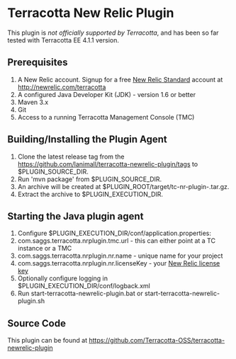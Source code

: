 Terracotta New Relic Plugin
========================================

This plugin is _not officially supported by Terracotta_, and has been so far tested with Terracotta EE 4.1.1 version.

Prerequisites
-------------

1. A New Relic account. Signup for a free [New Relic Standard](http://newrelic.com/partners/standard) account at http://newrelic.com/terracotta
2. A configured Java Developer Kit (JDK) - version 1.6 or better
3. Maven 3.x
4. Git
5. Access to a running Terracotta Management Console (TMC)
	
Building/Installing the Plugin Agent
-----------------------------------------

1. Clone the latest release tag from the https://github.com/lanimall/terracotta-newrelic-plugin/tags to $PLUGIN_SOURCE_DIR.
2. Run 'mvn package' from $PLUGIN_SOURCE_DIR.
3. An archive will be created at $PLUGIN_ROOT/target/tc-nr-plugin-<version>.tar.gz.
4. Extract the archive to $PLUGIN_EXECUTION_DIR.

Starting the Java plugin agent
--------------------------------------------

1. Configure $PLUGIN_EXECUTION_DIR/conf/application.properties:
  1. com.saggs.terracotta.nrplugin.tmc.url - this can either point at a TC instance or a TMC
  1. com.saggs.terracotta.nrplugin.nr.name - unique name for your project
  1. com.saggs.terracotta.nrplugin.nr.licenseKey - your [New Relic license key](https://docs.newrelic.com/docs/accounts-partnerships/accounts/account-setup/license-key)
1. Optionally configure logging in $PLUGIN_EXECUTION_DIR/conf/logback.xml
1. Run start-terracotta-newrelic-plugin.bat or start-terracotta-newrelic-plugin.sh

Source Code
-----------

This plugin can be found at https://github.com/Terracotta-OSS/terracotta-newrelic-plugin